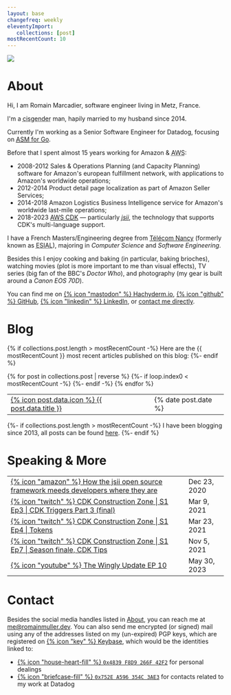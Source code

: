 ```yaml
---
layout: base
changefreq: weekly
eleventyImport:
   collections: [post]
mostRecentCount: 10
---
```

<img class="col-3 float-end shadow-sm rounded-4" src="/img/me.jpg" />

# About

Hi, I am Romain Marcadier, software engineer living in Metz, France.

I'm a <abbr title="my gender identity corresponds to my sex assigned at birth">cisgender</abbr> man,
hapily married to my husband since 2014.

Currently I'm working as a Senior Software Engineer for Datadog, focusing on
[<abbr title="Application Security Management Libraries">ASM</abbr> for Go][dd-asm].

Before that I spent almost 15 years working for Amazon & <abbr title="Amazon Web Services">
AWS</abbr>:
* <span class="badge text-bg-success">2008-2012</span> Sales & Operations Planning (and Capacity
  Planning) software for Amazon's european fulfillment network, with applications to Amazon's
  worldwide operations;
* <span class="badge text-bg-success">2012-2014</span> Product detail page localization as part of
  Amazon Seller Services;
* <span class="badge text-bg-success">2014-2018</span> Amazon Logistics Business Intelligence
  service for Amazon's worldwide last-mile operations;
* <span class="badge text-bg-success">2018-2023</span>
  [AWS <abbr title="Cloud Development Kit">CDK</abbr>][aws-cdk] &mdash; particularly
  [_jsii_][aws-jsii], the technology that supports CDK's multi-language support.

I have a French Masters/Engineering degree from [Télécom Nancy][tn] (formerly known as
<abbr title="Ecole Supérieure d'Informatique et Applications de Lorraine">ESIAL</abbr>), majoring in
*Computer Science* and *Software Engineering*.

Besides this I enjoy cooking and baking (in particular, baking brioches), watching movies (plot is
more important to me than visual effects), TV series (big fan of the BBC's *Doctor Who*), and
photography (my gear is built around a *Canon EOS 70D*).

You can find me on [{% icon "mastodon" %}&nbsp;Hachyderm.io][hachyderm],
[{% icon "github" %}&nbsp;GitHub][gh], [{% icon "linkedin" %}&nbsp;LinkedIn][linkedin], or [contact me directly](#contact).

[dd-asm]: https://docs.datadoghq.com/security/application_security/
[aws-cdk]: https://github.com/aws/aws-cdk
[aws-jsii]: https://github.com/aws/jsii
[tn]: https://telecomnancy.univ-lorraine.fr/
[hachyderm]: https://hachyderm.io/@Romain
[gh]: https://github.com/RomainMuller
[linkedin]: https://www.linkedin.com/in/romainmuller/

# Blog

{% if collections.post.length > mostRecentCount -%}
Here are the {{ mostRecentCount }} most recent articles published on this blog:
{%- endif %}

<table class="blog-posts">
   <tbody>
      {% for post in collections.post | reverse %}
      {%- if loop.index0 < mostRecentCount -%}
      <tr class="blog-post" itemprop="blogPosts" itemscope itemtype="http://schema.org/BlogPosting">
         <td class="title"><span><a href="{{ post.url | url }}">{% icon post.data.icon %}&nbsp;{{ post.data.title }}</a></span></td>
         <td class="date">{% date post.date %}</td>
      </tr>
      {%- endif -%}
      {% endfor %}
   </tbody>
</table>

{%- if collections.post.length > mostRecentCount -%}
I have been blogging since 2013, all posts can be found <a href="/blog">here</a>.
{%- endif %}

# Speaking & More
<table class="blog-posts">
   <tbody>
      <tr class="blog-post">
         <td class="title"><span><a href="https://aws.amazon.com/fr/blogs/opensource/how-the-jsii-open-source-framework-meets-developers-where-they-are/">{% icon "amazon" %}&nbsp;How the jsii open source framework meeds developers where they are</a></span></td>
         <td class="date"><time datetime="2020-12-23">Dec 23, 2020</time></td>
      </tr>
      <tr class="blog-post">
         <td class="title"><span><a href="https://www.twitch.tv/aws/video/944565768">{% icon "twitch" %}&nbsp;CDK Construction Zone | S1 Ep3 | CDK Triggers Part 3 (final)</a></span></td>
         <td class="date"><time datetime="2021-03-09">Mar 9, 2021</time></td>
      </tr>
      <tr class="blog-post">
         <td class="title"><span><a href="https://www.twitch.tv/aws/video/960287598">{% icon "twitch" %}&nbsp;CDK Construction Zone | S1 Ep4 | Tokens</a></span></td>
         <td class="date"><time datetime="2021-03-23">Mar 23, 2021</time></td>
      </tr>
      <tr class="blog-post">
         <td class="title"><span><a href="https://www.twitch.tv/aws/video/1019059654">{% icon "twitch" %}&nbsp;CDK Construction Zone | S1 Ep7 | Season finale, CDK Tips</a></span></td>
         <td class="date"><time datetime="2021-11-05">Nov 5, 2021</time></td>
      </tr>
      <tr class="blog-post">
         <td class="title"><span><a href="https://www.youtube.com/watch?v=CdMtBLVqhz8">{% icon "youtube" %} The Wingly Update EP 10</a></span></td>
         <td class="date"><time datetime="2023-05-30">May 30, 2023</time></td>
      </tr>
   </tbody>
</table>

# Contact

Besides the social media handles listed in [About](#about), you can reach me at
[me@romainmuller.dev](mailto:me@romainmuller.dev). You can also send me
encrypted (or signed) mail using any of the addresses listed on my (un-expired)
PGP keys, which are registered on <a href="https://keybase.io/RomainMuller">
{% icon "key" %}&nbsp;Keybase</a>, which would be the identities linked to:
- <a href="https://keybase.io/romainmuller/pgp_keys.asc?fingerprint=882a50770612d2030779ce4b4839f8d9266f42f2">
  {% icon "house-heart-fill" %}&nbsp;<code>0x4839&nbsp;F8D9&nbsp;266F&nbsp;42F2</code></a> for personal dealings
- <a href="https://keybase.io/romainmuller/pgp_keys.asc?fingerprint=5e8765091530d7d58f043626752ea596354c3ae3">
  {% icon "briefcase-fill" %}&nbsp;<code>0x752E&nbsp;A596&nbsp;354C&nbsp;3AE3</code></a> for contacts related to my work at Datadog
